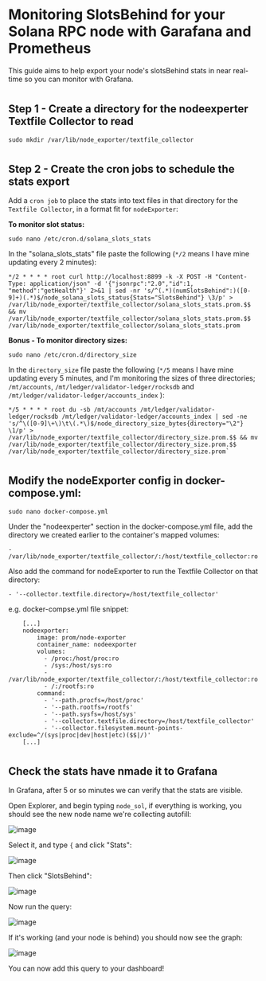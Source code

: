 # Monitoring SlotsBehind for your Solana RPC node with Garafana and Prometheus


This guide aims to help export your node's slotsBehind stats in near real-time so you can monitor with Grafana.

#
## Step 1 - Create a directory for the nodeexperter Textfile Collector to read

    sudo mkdir /var/lib/node_exporter/textfile_collector

#
## Step 2 - Create the cron jobs to schedule the stats export

Add a `cron job` to place the stats into text files in that directory for the `Textfile Collector`, in a format fit for `nodeExporter`:

**To monitor slot status:**

    sudo nano /etc/cron.d/solana_slots_stats

In the "solana_slots_stats" file paste the following  (`*/2` means I have mine updating every 2 minutes):

    */2 * * * * root curl http://localhost:8899 -k -X POST -H "Content-Type: application/json" -d '{"jsonrpc":"2.0","id":1, "method":"getHealth"}' 2>&1 | sed -nr 's/^(.*)(numSlotsBehind":)([0-9]+)(.*)$/node_solana_slots_status{Stats="SlotsBehind"} \3/p' > /var/lib/node_exporter/textfile_collector/solana_slots_stats.prom.$$ && mv /var/lib/node_exporter/textfile_collector/solana_slots_stats.prom.$$ /var/lib/node_exporter/textfile_collector/solana_slots_stats.prom

**Bonus - To monitor directory sizes:**
	
    sudo nano /etc/cron.d/directory_size
		
In the `directory_size` file paste the following  (`*/5` means I have mine updating every 5 minutes, and I'm monitoring the sizes of three directories; `/mt/accounts`, `/mt/ledger/validator-ledger/rocksdb` and `/mt/ledger/validator-ledger/accounts_index` ):

    */5 * * * * root du -sb /mt/accounts /mt/ledger/validator-ledger/rocksdb /mt/ledger/validator-ledger/accounts_index | sed -ne 's/^\([0-9]\+\)\t\(.*\)$/node_directory_size_bytes{directory="\2"} \1/p' > /var/lib/node_exporter/textfile_collector/directory_size.prom.$$ && mv /var/lib/node_exporter/textfile_collector/directory_size.prom.$$ /var/lib/node_exporter/textfile_collector/directory_size.prom`

#
## Modify the nodeExporter config in docker-compose.yml:

    sudo nano docker-compose.yml

Under the "nodeexperter" section in the docker-compose.yml file, add the directory we created earlier to the container's mapped volumes:

    - /var/lib/node_exporter/textfile_collector/:/host/textfile_collector:ro
	 
Also add the command for nodeExporter to run the Textfile Collector on that directory:

    - '--collector.textfile.directory=/host/textfile_collector'
	 
	 
e.g. docker-compse.yml file snippet:
```
	[...]
	nodeexporter:
		image: prom/node-exporter
		container_name: nodeexporter
		volumes:
		  - /proc:/host/proc:ro
		  - /sys:/host/sys:ro
		  - /var/lib/node_exporter/textfile_collector/:/host/textfile_collector:ro
		  - /:/rootfs:ro
		command:
		  - '--path.procfs=/host/proc'
		  - '--path.rootfs=/rootfs'
		  - '--path.sysfs=/host/sys'
		  - '--collector.textfile.directory=/host/textfile_collector'
		  - '--collector.filesystem.mount-points-exclude=^/(sys|proc|dev|host|etc)($$|/)'
	[...]
```

#
## Check the stats have nmade it to Grafana
In Grafana, after 5 or so minutes we can verify that the stats are visible.

Open Explorer, and begin typing `node_sol`, if everything is working, you should see the new node name we're collecting autofill:

![image](https://user-images.githubusercontent.com/21113750/171871603-fa6e8ad5-bc47-4dd8-9a86-2d301bbe03bf.png)

Select it, and type `{` and click "Stats":

![image](https://user-images.githubusercontent.com/21113750/171871628-2f7ab1b4-d4d4-492d-8f43-9e83bcef30e9.png)

Then click "SlotsBehind":
	
![image](https://user-images.githubusercontent.com/21113750/171872237-3ed4d5b4-d8e8-4180-a1e1-59501d52812f.png)
	
Now run the query:
	
![image](https://user-images.githubusercontent.com/21113750/171872257-fe89729b-8d23-491f-92bf-c17846b0b858.png)
	
If it's working (and your node is behind) you should now see the graph:

![image](https://user-images.githubusercontent.com/21113750/171872385-2e41128a-cf00-42d7-a585-d901c45a2b5b.png)

You can now add this query to your dashboard!
